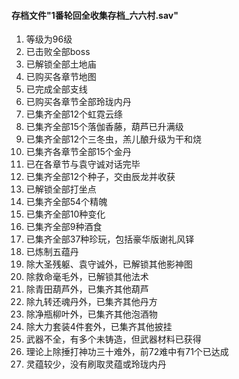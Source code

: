 <h4>存档文件"1番轮回全收集存档_六六村.sav"</h4>
<ol>
  <li>等级为96级</li>
  <li>已击败全部boss</li>
  <li>已解锁全部土地庙</li>
  <li>已购买各章节地图</li>
  <li>已完成全部支线</li>
  <li>已购买各章节全部玲珑内丹</li>
  <li>已集齐全部12个虹霓云绦</li>
  <li>已集齐全部15个落伽香藤，葫芦已升满级</li>
  <li>已集齐全部12个三冬虫，羔儿酿升级为干和烧</li>
  <li>已集齐各章节全部15个金丹</li>
  <li>已在各章节与袁守诚对话完毕</li>
  <li>已集齐全部12个种子，交由辰龙并收获</li>
  <li>已解锁全部打坐点</li>
  <li>已集齐全部54个精魄</li>
  <li>已集齐全部10种变化</li>
  <li>已集齐全部9种酒食</li>
  <li>已集齐全部37种珍玩，包括豪华版谢礼风铎</li>
  <li>已炼制五蕴丹</li>
  <li>除大圣残躯、袁守诚外，已解锁其他影神图</li>
  <li>除救命毫毛外，已解锁其他法术</li>
  <li>除青田葫芦外，已集齐其他葫芦</li>
  <li>除九转还魂丹外，已集齐其他丹方</li>
  <li>除净瓶柳叶外，已集齐其他泡酒物</li>
  <li>除大力套装4件套外，已集齐其他披挂</li>
  <li>武器不全，有多个未铸造，但武器材料已获得</li>
  <li>理论上除捶打神功三十难外，前72难中有71个已达成</li>
  <li>灵蕴较少，没有刷取灵蕴或玲珑内丹</li>
</ol>
